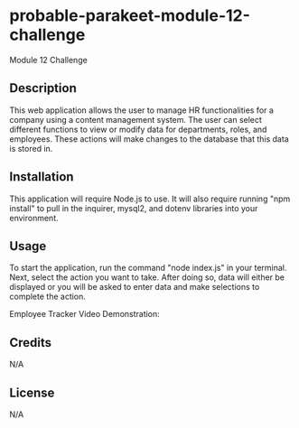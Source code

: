 # probable-parakeet-module-12-challenge
Module 12 Challenge

## Description

This web application allows the user to manage HR functionalities for a company using a content management system.  The user can select different functions to view or modify data for departments, roles, and employees.  These actions will make changes to the database that this data is stored in.

## Installation

This application will require Node.js to use.  It will also require running "npm install" to pull in the inquirer, mysql2, and dotenv libraries into your environment.

## Usage

To start the application, run the command "node index.js" in your terminal.  Next, select the action you want to take.  After doing so, data will either be displayed or you will be asked to enter data and make selections to complete the action.

Employee Tracker Video Demonstration: 

## Credits

N/A

## License

N/A